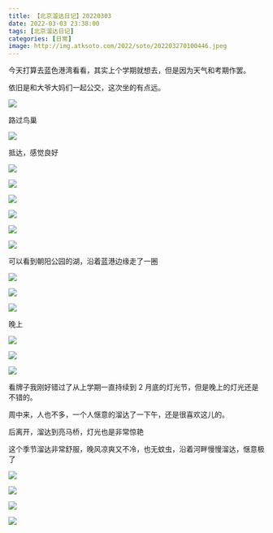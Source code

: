 ```yaml
---
title: 【北京溜达日记】20220303
date: 2022-03-03 23:38:00
tags: [北京溜达日记]
categories: [日常]
image: http://img.atksoto.com/2022/soto/202203270100446.jpeg
---
```


今天打算去蓝色港湾看看，其实上个学期就想去，但是因为天气和考期作罢。

依旧是和大爷大妈们一起公交，这次坐的有点远。

![](http://img.atksoto.com/2022/soto/202203270057334.jpeg)

路过鸟巢

![](http://img.atksoto.com/2022/soto/202203270059565.jpeg)

抵达，感觉良好

![](http://img.atksoto.com/2022/soto/202203270059161.jpeg)

![](http://img.atksoto.com/2022/soto/202203270059172.jpeg)

![](http://img.atksoto.com/2022/soto/202203270059297.jpeg)

![](http://img.atksoto.com/2022/soto/202203270100503.jpeg)

![](http://img.atksoto.com/2022/soto/202203270100446.jpeg)

![](http://img.atksoto.com/2022/soto/202203270100143.jpeg)

可以看到朝阳公园的湖，沿着蓝港边缘走了一圈

![](http://img.atksoto.com/2022/soto/202203270100936.jpeg)

![](http://img.atksoto.com/2022/soto/202203270101233.jpeg)

![](http://img.atksoto.com/2022/soto/202203270101095.jpeg)

晚上

![](http://img.atksoto.com/2022/soto/202203270101882.jpeg)

![](http://img.atksoto.com/2022/soto/202203270101690.jpeg)

![](http://img.atksoto.com/2022/soto/202203270101577.jpeg)

看牌子我刚好错过了从上学期一直持续到 2 月底的灯光节，但是晚上的灯光还是不错的。

周中来，人也不多，一个人惬意的溜达了一下午，还是很喜欢这儿的。

后离开，溜达到亮马桥，灯光也是非常惊艳

这个季节溜达非常舒服，晚风凉爽又不冷，也无蚊虫，沿着河畔慢慢溜达，惬意极了

![](http://img.atksoto.com/2022/soto/202203270101752.jpeg)

![](http://img.atksoto.com/2022/soto/202203270104596.jpeg)

![](http://img.atksoto.com/2022/soto/202203270103686.jpeg)

![](http://img.atksoto.com/2022/soto/202203270104655.jpeg)
